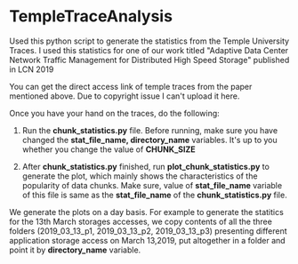 # TempleTraceAnalysis
Used this python script to generate the statistics from the Temple University Traces. I used this statistics for one of our work titled "Adaptive Data Center Network Traffic Management for Distributed High Speed Storage" published in LCN 2019

You can get the direct access link of temple traces from the paper mentioned above. Due to copyright issue I can't upload it here.

Once you have your hand on the traces, do the following:

1) Run the **chunk_statistics.py** file. Before running, make sure you have changed the **stat_file_name, directory_name** variables. It's up to you whether you change the value of **CHUNK_SIZE**

2) After **chunk_statistics.py** finished, run **plot_chunk_statistics.py** to generate the plot, which mainly shows the characteristics of the popularity of data chunks. Make sure, value of **stat_file_name** variable of this file is same as the **stat_file_name** of the **chunk_statistics.py** file.

We generate the plots on a day basis. For example to generate the statitics for the 13th March storages accesses, we copy contents of all the three folders (2019_03_13_p1, 2019_03_13_p2, 2019_03_13_p3) presenting different application storage access on March 13,2019, put altogether in a folder and point it by **directory_name** variable.
